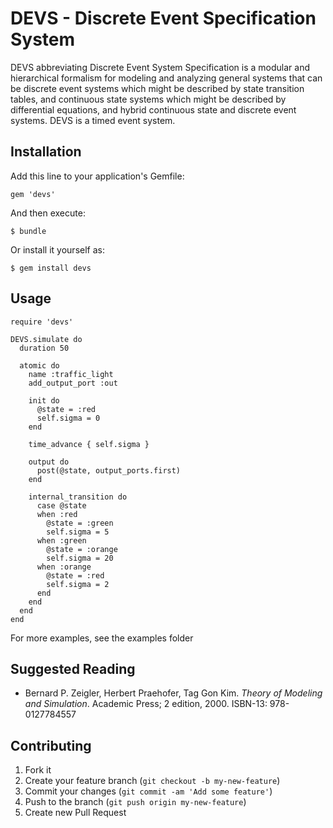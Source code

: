 # DEVS - Discrete Event Specification System

DEVS abbreviating Discrete Event System Specification is a modular and hierarchical formalism for modeling and analyzing general systems that can be discrete event systems which might be described by state transition tables, and continuous state systems which might be described by differential equations, and hybrid continuous state and discrete event systems. DEVS is a timed event system.

## Installation

Add this line to your application's Gemfile:

    gem 'devs'

And then execute:

    $ bundle

Or install it yourself as:

    $ gem install devs

## Usage

    require 'devs'

    DEVS.simulate do
      duration 50

      atomic do
        name :traffic_light
        add_output_port :out

        init do
          @state = :red
          self.sigma = 0
        end

        time_advance { self.sigma }

        output do
          post(@state, output_ports.first)
        end

        internal_transition do
          case @state
          when :red
            @state = :green
            self.sigma = 5
          when :green
            @state = :orange
            self.sigma = 20
          when :orange
            @state = :red
            self.sigma = 2
          end
        end
      end
    end

For more examples, see the examples folder

## Suggested Reading

* Bernard P. Zeigler, Herbert Praehofer, Tag Gon Kim. *Theory of Modeling and Simulation*. Academic Press; 2 edition, 2000. ISBN-13: 978-0127784557

## Contributing

1. Fork it
2. Create your feature branch (`git checkout -b my-new-feature`)
3. Commit your changes (`git commit -am 'Add some feature'`)
4. Push to the branch (`git push origin my-new-feature`)
5. Create new Pull Request

